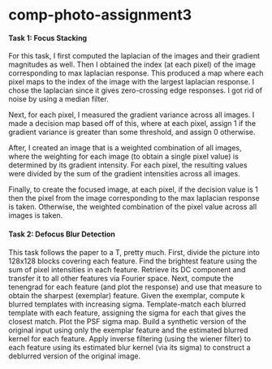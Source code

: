 # comp-photo-assignment3

#### Task 1: Focus Stacking
For this task, I first computed the laplacian of the images and their gradient magnitudes as well. Then I obtained the index (at each pixel) of the image corresponding to max laplacian response. This produced a map where each pixel maps to the index of the image with the largest laplacian response. I chose the laplacian since it gives zero-crossing edge responses. I got rid of noise by using a median filter.

Next, for each pixel, I measured the gradient variance across all images. I made a decision map based off of this, where at each pixel, assign 1 if the gradient variance is greater than some threshold, and assign 0 otherwise.

After, I created an image that is a weighted combination of all images, where the weighting for each image (to obtain a single pixel value) is determined by its gradient intensity. For each pixel, the resulting values were divided by the sum of the gradient intensities across all images.

Finally, to create the focused image, at each pixel, if the decision value is 1 then the pixel from the image corresponding to the max laplacian response is taken. Otherwise, the weighted combination of the pixel value across all images is taken.

#### Task 2: Defocus Blur Detection
This task follows the paper to a T, pretty much. First, divide the picture into 128x128 blocks covering each feature. Find the brightest feature using the sum of pixel intensities in each feature. Retrieve its DC component and transfer it to all other features via Fourier space. Next, compute the tenengrad for each feature (and plot the response) and use that measure to obtain the sharpest (exemplar) feature. Given the exemplar, compute k blurred templates with increasing sigma. Template-match each blurred template with each feature, assigning the sigma for each that gives the closest match. Plot the PSF sigma map. Build a synthetic version of the original input using only the exemplar feature and the estimated blurred kernel for each feature. Apply inverse filtering (using the wiener filter) to each feature using its estimated blur kernel (via its sigma) to construct a deblurred version of the original image.
